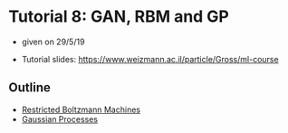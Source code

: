 # Tutorial 8: GAN, RBM and GP

- given on 29/5/19

- Tutorial slides: https://www.weizmann.ac.il/particle/Gross/ml-course

## Outline
* [Restricted Boltzmann Machines](https://nbviewer.jupyter.org/github/WeizmannML/course2019/blob/master/Tutorial8/RBM_tutorial.ipynb)
* [Gaussian Processes](https://nbviewer.jupyter.org/github/WeizmannML/course2019/blob/master/Tutorial8/GP_tutorial.ipynb)
